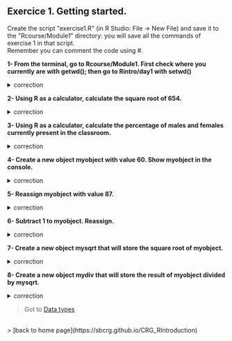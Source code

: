 ## Exercice 1. Getting started.

Create the script "exercise1.R" (in R Studio: File -> New File) and save it to the "Rcourse/Module1" directory: you will save all the commands of exercise 1 in that  script.
<br>Remember you can comment the code using #.

**1- From the terminal, go to Rcourse/Module1.
First check where you currently are with getwd(); 
then go to Rintro/day1 with setwd()**

<details>
<summary>
correction
</summary>

```{r}
getwd()
setwd("Rcourse/Module1")
setwd("~/Rcourse/Module1")
```

</details>


**2- Using R as a calculator, calculate the square root of 654.**

<details>
<summary>
correction
</summary>

```{r}
sqrt(654)
```

</details>

**3- Using R as a calculator, calculate the percentage of males and females currently present in the classroom.**

<details>
<summary>
correction
</summary>

```{r}
# 6 males out of 19 students:
(6/19) * 100
# 13 females out of 19 students
(13/19) * 100
```

</details>

**4- Create a new object myobject with value 60.
Show myobject in the console.**

<details>
<summary>
correction
</summary>

```{r}
myobject <- 60
myobject
```

</details>

**5- Reassign myobject with value 87.**

<details>
<summary>
correction
</summary>

```{r}
myobject <- 87
```

</details>

**6- Subtract 1 to myobject. Reassign.**

<details>
<summary>
correction
</summary>

```{r}
myobject <- myobject - 1
```

</details>

**7- Create a new object mysqrt that will store the square root of myobject.**

<details>
<summary>
correction
</summary>

```{r}
mysqrt <- sqrt(myobject)
```

</details>

**8- Create a new object mydiv that will store the result of myobject divided by mysqrt.**

<details>
<summary>
correction
</summary>

```{r}
mydiv <- myobject / mysqrt
```

</details>

 > Got to [Data types](https://sbcrg.github.io/CRG_RIntroduction/datatype)
<br>
> [back to home page](https://sbcrg.github.io/CRG_RIntroduction)

